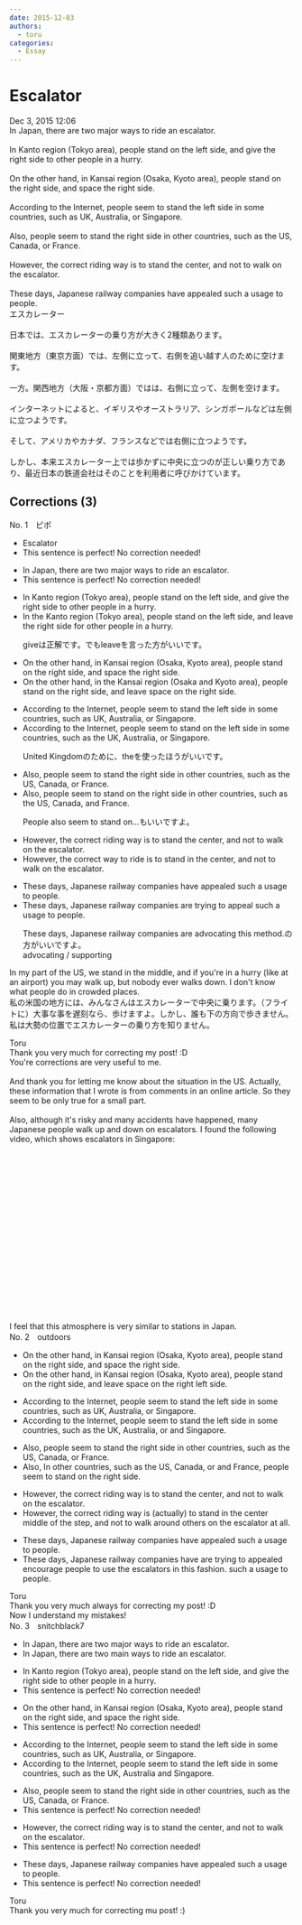 ```yaml
---
date: 2015-12-03
authors:
  - toru
categories:
  - Essay
---
```


<h1 id="subject_show">Escalator</h1>
<div class="date">Dec 3, 2015 12:06</div>
<div id="post"><div id="body_show_ori">
In Japan, there are two major ways to ride an escalator.<br/><br/>In Kanto region (Tokyo area), people stand on the left side, and give the right side to other people in a hurry.<br/><br/>On the other hand, in Kansai region (Osaka, Kyoto area), people stand on the right side, and space the right side.<br/><br/>According to the Internet, people seem to stand the left side in some countries, such as UK, Australia, or Singapore.<br/><br/>Also, people seem to stand the right side in other countries, such as the US, Canada, or France.<br/><br/>However, the correct riding way is to stand the center, and not to walk on the escalator.<br/><br/>These days, Japanese railway companies have appealed such a usage to people.
</div></div>

<!-- more -->

<div id="post_ja"><div id="body_show_mo">
エスカレーター<br/><br/>日本では、エスカレーターの乗り方が大きく2種類あります。<br/><br/>関東地方（東京方面）では、左側に立って、右側を追い越す人のために空けます。<br/><br/>一方。関西地方（大阪・京都方面）ではは、右側に立って、左側を空けます。<br/><br/>インターネットによると、イギリスやオーストラリア、シンガポールなどは左側に立つようです。<br/><br/>そして、アメリカやカナダ、フランスなどでは右側に立つようです。<br/><br/>しかし、本来エスカレーター上では歩かずに中央に立つのが正しい乗り方であり、最近日本の鉄道会社はそのことを利用者に呼びかけています。
</div></div>

## Corrections (3)
<div id="block"><div class="first_name"> No. 1　<span class="just_name">ピポ</span></div><div id="block2">
<ul class="correction_field">
<li class="incorrect">Escalator</li>
<li class="corrected perfect">This sentence is perfect! No correction needed!</li>
</ul>
<ul class="correction_field">
<li class="incorrect">In Japan, there are two major ways to ride an escalator.</li>
<li class="corrected perfect">This sentence is perfect! No correction needed!</li>
</ul>
<ul class="correction_field">
<li class="incorrect">In Kanto region (Tokyo area), people stand on the left side, and give the right side to other people in a hurry.</li>
<li class="corrected correct">
In <span class="f_blue">the</span> Kanto region (Tokyo area), people stand on the left side, and <span class="f_blue">leave</span> the right side <span class="f_blue">for</span> other people in a hurry.
<p class="correction_comment">giveは正解です。でもleaveを言った方がいいです。</p>
</li>
</ul>
<ul class="correction_field">
<li class="incorrect">On the other hand, in Kansai region (Osaka, Kyoto area), people stand on the right side, and space the right side.</li>
<li class="corrected correct">
On the other hand, in <span class="f_blue">the</span> Kansai region (Osaka and Kyoto area), people stand on the right side, and <span class="f_blue">leave</span> space <span class="f_blue">on</span> the right side.
</li>
</ul>
<ul class="correction_field">
<li class="incorrect">According to the Internet, people seem to stand the left side in some countries, such as UK, Australia, or Singapore.</li>
<li class="corrected correct">
According to the Internet, people seem to stand <span class="f_blue">on</span> the left side in some countries, such as <span class="f_blue">the</span> UK, Australia, or Singapore.
<p class="correction_comment">United Kingdomのために、theを使ったほうがいいです。</p>
</li>
</ul>
<ul class="correction_field">
<li class="incorrect">Also, people seem to stand the right side in other countries, such as the US, Canada, or France.</li>
<li class="corrected correct">
Also, people seem to stand <span class="f_blue">on</span> the right side in other countries, such as the US, Canada, <span class="f_blue">and</span> France.
<p class="correction_comment">People also seem to stand on...もいいですよ。</p>
</li>
</ul>
<ul class="correction_field">
<li class="incorrect">However, the correct riding way is to stand the center, and not to walk on the escalator.</li>
<li class="corrected correct">
However, the correct <span class="f_blue">way to ride</span> is to stand <span class="f_blue">in</span> the center, and not to walk on the escalator.
</li>
</ul>
<ul class="correction_field">
<li class="incorrect">These days, Japanese railway companies have appealed such a usage to people.</li>
<li class="corrected correct">
These days, Japanese railway companies <span class="f_blue">are</span> <span class="f_blue">trying to</span> appeal such a usage to people.
<p class="correction_comment">These days, Japanese railway companies are advocating this method.の方がいいですよ。<br/>advocating / supporting</p>
</li>
</ul>
<p class="comment_small">
 In my part of the US, we stand in the middle, and if you're in a hurry (like at an airport) you may walk up, but nobody ever walks down. I don't know what people do in crowded places.
 <br/>
 私の米国の地方には、みんなさんはエスカレーターで中央に乗ります。（フライトに）大事な事を遅刻なら、歩けますよ。しかし、誰も下の方向で歩きません。
 <br/>
 私は大勢の位置でエスカレーターの乗り方を知りません。
</p>

</div><div class="name"><span class="just_name">Toru</span><br>
Thank you very much for correcting my post! :D<br/>You're corrections are very useful to me.<br/><br/>And thank you for letting me know about the situation in the US. Actually, these information that I wrote is from comments in an online article. So they seem to be only true for a small part.<br/><br/>Also, although it's risky and many accidents have happened, many Japanese people walk up and down on escalators. I found the following video, which shows escalators in Singapore:<br/><object height="315" width="560">
<param name="movie" value="https://www.youtube.com/v/7fNDgwp_w_s"/>
<embed height="315" src="https://www.youtube.com/v/7fNDgwp_w_s" type="application/x-shockwave-flash" width="560"/>
</object>
<br/>I feel that this atmosphere is very similar to stations in Japan.
</div>
</div>
<div id="block"><div class="first_name"> No. 2　<span class="just_name">outdoors</span></div><div id="block2">
<ul class="correction_field">
<li class="incorrect">On the other hand, in Kansai region (Osaka, Kyoto area), people stand on the right side, and space the right side.</li>
<li class="corrected correct">
On the other hand, in Kansai region (Osaka, Kyoto area), people stand on the right side, and<span class="f_blue"> leave</span> space <span class="f_red">on</span> the <span class="sline">right</span><span class="f_red"> left</span> side.
</li>
</ul>
<ul class="correction_field">
<li class="incorrect">According to the Internet, people seem to stand the left side in some countries, such as UK, Australia, or Singapore.</li>
<li class="corrected correct">
According to the Internet, people seem to stand the left side in some countries, such as <span class="f_blue">the</span> UK, Australia, <span class="sline">or</span> <span class="f_blue">and</span> Singapore.
</li>
</ul>
<ul class="correction_field">
<li class="incorrect">Also, people seem to stand the right side in other countries, such as the US, Canada, or France.</li>
<li class="corrected correct">
<span class="sline">Also,</span> <span class="f_blue">I</span>n other countries, such as the US, Canada, <span class="sline">or</span> <span class="f_blue">and</span> France, people seem to stand <span class="f_red">on</span> the right side.
</li>
</ul>
<ul class="correction_field">
<li class="incorrect">However, the correct riding way is to stand the center, and not to walk on the escalator.</li>
<li class="corrected correct">
However, the correct <span class="sline">riding</span> way is (<span class="f_blue">actually)</span> to stand <span class="f_blue">in</span> the <span class="sline">center</span> <span class="f_blue">middle</span> <span class="f_blue">of the step</span>, and not to walk <span class="f_blue">around others</span> on the escalator <span class="f_blue">at all</span>.
</li>
</ul>
<ul class="correction_field">
<li class="incorrect">These days, Japanese railway companies have appealed such a usage to people.</li>
<li class="corrected correct">
These days, Japanese railway companies <span class="sline">have</span> <span class="f_blue">are trying to</span> <span class="sline">appealed</span> <span class="f_blue">encourage people</span> to use <span class="f_blue">the escalators in </span><span class="f_blue">this fashion</span>. <span class="sline">such a usage to people.</span>
</li>
</ul>
</div><div class="name"><span class="just_name">Toru</span><br>
Thank you very much always for correcting my post! :D<br/>Now I understand my mistakes!
</div>
</div>
<div id="block"><div class="first_name"> No. 3　<span class="just_name">snitchblack7</span></div><div id="block2">
<ul class="correction_field">
<li class="incorrect">In Japan, there are two major ways to ride an escalator.</li>
<li class="corrected correct">
In Japan, there are two main ways to ride an escalator.
</li>
</ul>
<ul class="correction_field">
<li class="incorrect">In Kanto region (Tokyo area), people stand on the left side, and give the right side to other people in a hurry.</li>
<li class="corrected perfect">This sentence is perfect! No correction needed!</li>
</ul>
<ul class="correction_field">
<li class="incorrect">On the other hand, in Kansai region (Osaka, Kyoto area), people stand on the right side, and space the right side.</li>
<li class="corrected perfect">This sentence is perfect! No correction needed!</li>
</ul>
<ul class="correction_field">
<li class="incorrect">According to the Internet, people seem to stand the left side in some countries, such as UK, Australia, or Singapore.</li>
<li class="corrected correct">
According to the Internet, people seem to stand the left side in some countries, such as the UK, Australia and Singapore.
</li>
</ul>
<ul class="correction_field">
<li class="incorrect">Also, people seem to stand the right side in other countries, such as the US, Canada, or France.</li>
<li class="corrected perfect">This sentence is perfect! No correction needed!</li>
</ul>
<ul class="correction_field">
<li class="incorrect">However, the correct riding way is to stand the center, and not to walk on the escalator.</li>
<li class="corrected perfect">This sentence is perfect! No correction needed!</li>
</ul>
<ul class="correction_field">
<li class="incorrect">These days, Japanese railway companies have appealed such a usage to people.</li>
<li class="corrected perfect">This sentence is perfect! No correction needed!</li>
</ul>
</div><div class="name"><span class="just_name">Toru</span><br>
Thank you very much for correcting mu post! :)
</div>
</div>
